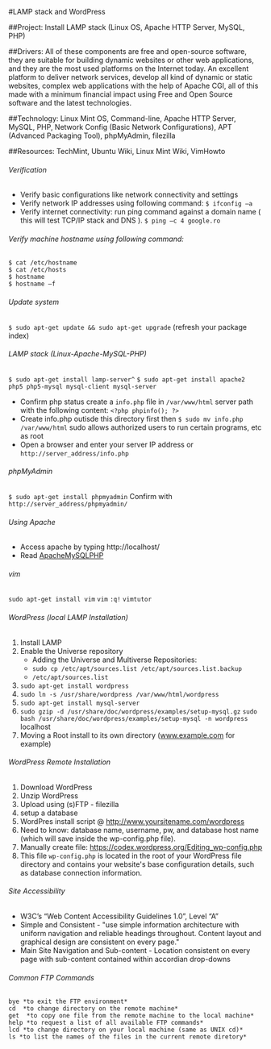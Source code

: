 #LAMP stack and WordPress

##Project: 
Install LAMP stack (Linux OS, Apache HTTP Server, MySQL, PHP)

##Drivers: 
All of these components are free and open-source software, they are suitable for building dynamic websites or other web applications, and they are the most used platforms on the Internet today.  An excellent platform to deliver network services, develop all kind of dynamic or static websites, complex web applications with the help of Apache CGI, all of this made with a minimum financial impact using Free and Open Source software and the latest technologies.

##Technology: 
Linux Mint OS, Command-line, Apache HTTP Server, MySQL, PHP, Network Config (Basic Network Configurations), APT (Advanced Packaging Tool), phpMyAdmin, filezilla

##Resources: 
TechMint, Ubuntu Wiki, Linux Mint Wiki, VimHowto

###### Verification
* Verify basic configurations like network connectivity and settings
* Verify network IP addresses using following command: 
`$ ifconfig –a`
* Verify internet connectivity: run ping command against a domain name ( this will test TCP/IP stack and DNS ). 
`$ ping –c 4 google.ro`

###### Verify machine hostname using following command:
```
$ cat /etc/hostname
$ cat /etc/hosts
$ hostname
$ hostname –f
```
###### Update system
`$ sudo apt-get update && sudo apt-get upgrade`
(refresh your package index)

###### LAMP stack (Linux-Apache-MySQL-PHP) 
`$ sudo apt-get install lamp-server^`
`$ sudo apt-get install apache2 php5 php5-mysql mysql-client mysql-server`
* Confirm php status create a `info.php` file in `/var/www/html` server path with the following content: `<?php phpinfo(); ?>`
* Create info.php outisde this directory first then `$ sudo mv info.php /var/www/html` sudo allows authorized users to run certain programs, etc as root
* Open a browser and enter your server IP address or `http://server_address/info.php`

###### phpMyAdmin
`$ sudo apt-get install phpmyadmin` Confirm with `http://server_address/phpmyadmin/`

###### Using Apache
* Access apache by typing http://localhost/
* Read [ApacheMySQLPHP](https://help.ubuntu.com/community/ApacheMySQLPHP)

###### vim
`sudo apt-get install vim`
`vim`
`:q!`
`vimtutor`

###### WordPress (local LAMP Installation)
1. Install LAMP
2. Enable the Universe repository
	* Adding the Universe and Multiverse Repositories:
	* `sudo cp /etc/apt/sources.list /etc/apt/sources.list.backup`
	* `/etc/apt/sources.list`
3. `sudo apt-get install wordpress`
4. `sudo ln -s /usr/share/wordpress /var/www/html/wordpress`
5. `sudo apt-get install mysql-server`
6. `sudo gzip -d /usr/share/doc/wordpress/examples/setup-mysql.gz`
   `sudo bash /usr/share/doc/wordpress/examples/setup-mysql -n wordpress` localhost
7. Moving a Root install to its own directory (www.example.com for example)

###### WordPress Remote Installation
1. Download WordPress
2. Unzip WordPress
3. Upload using (s)FTP - filezilla
4. setup a database
5. WordPres install script @ http://www.yoursitename.com/wordpress
6. Need to know: database name, username, pw, and database host name (which will save inside the wp-config.php file).
7. Manually create file: https://codex.wordpress.org/Editing_wp-config.php
8. This file `wp-config.php` is located in the root of your WordPress file directory and contains your website's base configuration details, such as database connection information.

###### Site Accessibility
* W3C’s “Web Content Accessibility Guidelines 1.0”, Level “A”
* Simple and Consistent - "use simple information architecture with uniform navigation and reliable headings throughout. Content layout and graphical design are consistent on every page."
* Main Site Navigation and Sub-content - Location consistent on every page with sub-content contained within accordian drop-downs

###### Common FTP Commands
```
bye *to exit the FTP environment*
cd  *to change directory on the remote machine*
get  *to copy one file from the remote machine to the local machine*
help *to request a list of all available FTP commands*
lcd *to change directory on your local machine (same as UNIX cd)*
ls *to list the names of the files in the current remote diretory*
```






